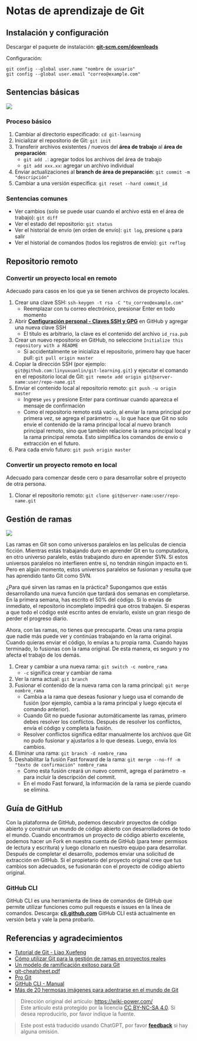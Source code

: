 # Notas de aprendizaje de Git

## Instalación y configuración

Descargar el paquete de instalación: [**git-scm.com/downloads**](https://git-scm.com/downloads)

Configuración:

```shell
git config --global user.name "nombre de usuario"
git config --global user.email "correo@example.com"
```

## Sentencias básicas

![](https://wiki-media-1253965369.cos.ap-guangzhou.myqcloud.com/img/20200216204934.png)

### Proceso básico

1. Cambiar al directorio especificado: `cd git-learning`
2. Inicializar el repositorio de Git: `git init`
3. Transferir archivos existentes / nuevos del **área de trabajo** al **área de preparación**:
   - `git add .`: agregar todos los archivos del área de trabajo
   - `git add xxx.xx`: agregar un archivo individual
4. Enviar actualizaciones al **branch de área de preparación**: `git commit -m "descripción"`
5. Cambiar a una versión específica: `git reset --hard commit_id`

### Sentencias comunes

- Ver cambios (solo se puede usar cuando el archivo está en el área de trabajo): `git diff`
- Ver el estado del repositorio: `git status`
- Ver el historial de envío (en orden de envío): `git log`, presione `q` para salir
- Ver el historial de comandos (todos los registros de envío): `git reflog`

## Repositorio remoto

### Convertir un proyecto local en remoto

Adecuado para casos en los que ya se tienen archivos de proyecto locales.

1. Crear una clave SSH: `ssh-keygen -t rsa -C "tu_correo@example.com"`
   - Reemplazar con tu correo electrónico, presionar Enter en todo momento
2. Abrir [**Configuración personal - Claves SSH y GPG**](https://github.com/settings/keys) en GitHub y agregar una nueva clave SSH
   - El título es arbitrario, la clave es el contenido del archivo `id_rsa.pub`
3. Crear un nuevo repositorio en GitHub, no seleccione `Initialize this repository with a README`
   - Si accidentalmente se inicializa el repositorio, primero hay que hacer pull: `git pull origin master`
4. Copiar la dirección SSH (por ejemplo: `git@github.com:linyuxuanlin/git-learning.git`) y ejecutar el comando en el repositorio local de Git: `git remote add origin git@server-name:user/repo-name.git`
5. Enviar el contenido local al repositorio remoto: `git push -u origin master`
   - Ingrese `yes` y presione Enter para continuar cuando aparezca el mensaje de confirmación
   - Como el repositorio remoto está vacío, al enviar la rama principal por primera vez, se agrega el parámetro `-u`, lo que hace que Git no solo envíe el contenido de la rama principal local al nuevo branch principal remoto, sino que también relacione la rama principal local y la rama principal remota. Esto simplifica los comandos de envío o extracción en el futuro.
6. Para cada envío futuro: `git push origin master`

### Convertir un proyecto remoto en local

Adecuado para comenzar desde cero o para desarrollar sobre el proyecto de otra persona.

1. Clonar el repositorio remoto: `git clone git@server-name:user/repo-name.git`

## Gestión de ramas

![](https://wiki-media-1253965369.cos.ap-guangzhou.myqcloud.com/img/20200217195056.png)

Las ramas en Git son como universos paralelos en las películas de ciencia ficción. Mientras estás trabajando duro en aprender Git en tu computadora, en otro universo paralelo, estás trabajando duro en aprender SVN. Si estos universos paralelos no interfieren entre sí, no tendrán ningún impacto en ti. Pero en algún momento, estos universos paralelos se fusionan y resulta que has aprendido tanto Git como SVN.

¿Para qué sirven las ramas en la práctica? Supongamos que estás desarrollando una nueva función que tardará dos semanas en completarse. En la primera semana, has escrito el 50% del código. Si lo envías de inmediato, el repositorio incompleto impedirá que otros trabajen. Si esperas a que todo el código esté escrito antes de enviarlo, existe un gran riesgo de perder el progreso diario.

Ahora, con las ramas, no tienes que preocuparte. Creas una rama propia que nadie más puede ver y continúas trabajando en la rama original. Cuando quieras enviar el código, lo envías a tu propia rama. Cuando hayas terminado, lo fusionas con la rama original. De esta manera, es seguro y no afecta el trabajo de los demás.

1. Crear y cambiar a una nueva rama: `git switch -c nombre_rama`
   - `-c` significa crear y cambiar de rama
2. Ver la rama actual: `git branch`
3. Fusionar el contenido de la nueva rama con la rama principal: `git merge nombre_rama`
   - Cambia a la rama que deseas fusionar y luego usa el comando de fusión (por ejemplo, cambia a la rama principal y luego ejecuta el comando anterior).
   - Cuando Git no puede fusionar automáticamente las ramas, primero debes resolver los conflictos. Después de resolver los conflictos, envía el código y completa la fusión.
   - Resolver conflictos significa editar manualmente los archivos que Git no pudo fusionar y ajustarlos a lo que deseas. Luego, envía los cambios.
4. Eliminar una rama: `git branch -d nombre_rama`
5. Deshabilitar la fusión Fast forward de la rama: `git merge --no-ff -m "texto de confirmación" nombre_rama`
   - Como esta fusión creará un nuevo commit, agrega el parámetro `-m` para incluir la descripción del commit.
   - En el modo Fast forward, la información de la rama se pierde cuando se elimina.

## Guía de GitHub

Con la plataforma de GitHub, podemos descubrir proyectos de código abierto y construir un mundo de código abierto con desarrolladores de todo el mundo. Cuando encontramos un proyecto de código abierto excelente, podemos hacer un Fork en nuestra cuenta de GitHub (para tener permisos de lectura y escritura) y luego clonarlo en nuestro equipo para desarrollar. Después de completar el desarrollo, podemos enviar una solicitud de extracción en GitHub. Si el propietario del proyecto original cree que tus cambios son adecuados, se fusionarán con el proyecto de código abierto original.

### GitHub CLI

GitHub CLI es una herramienta de línea de comandos de GitHub que permite utilizar funciones como pull requests e issues en la línea de comandos. Descarga: [**cli.github.com**](https://cli.github.com/) GitHub CLI está actualmente en versión beta y vale la pena probarlo.

## Referencias y agradecimientos

- [Tutorial de Git - Liao Xuefeng](https://www.liaoxuefeng.com/wiki/896043488029600)
- [Cómo utilizar Git para la gestión de ramas en proyectos reales](https://blog.csdn.net/ShuSheng0007/article/details/80791849)
- [Un modelo de ramificación exitoso para Git](https://nvie.com/posts/a-successful-git-branching-model/)
- [git-cheatsheet.pdf](https://github.com/linyuxuanlin/File-host/blob/main/software-development/git-cheatsheet.pdf)
- [Pro Git](https://git-scm.com/book/zh/v2)
- [GitHub CLI - Manual](https://cli.github.com/manual/)
- [Más de 20 hermosas imágenes para adentrarse en el mundo de Git](https://mp.weixin.qq.com/s/oTtMQFEI9J5ymqt6SQ0PFg)

> Dirección original del artículo: <https://wiki-power.com/>  
> Este artículo está protegido por la licencia [CC BY-NC-SA 4.0](https://creativecommons.org/licenses/by/4.0/deed.zh). Si desea reproducirlo, por favor indique la fuente.

> Este post está traducido usando ChatGPT, por favor [**feedback**](https://github.com/linyuxuanlin/Wiki_MkDocs/issues/new) si hay alguna omisión.